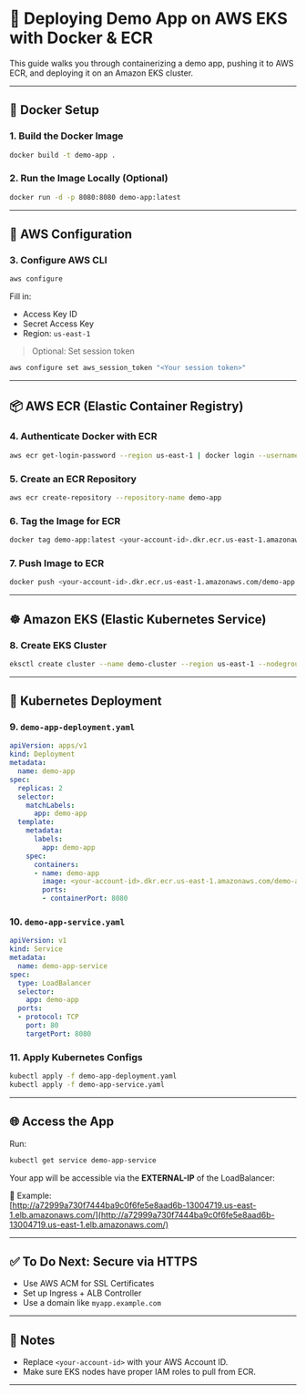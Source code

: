 
# 🚀 Deploying Demo App on AWS EKS with Docker & ECR

This guide walks you through containerizing a demo app, pushing it to AWS ECR, and deploying it on an Amazon EKS cluster.

---

## 🐳 Docker Setup

### 1. Build the Docker Image
```bash
docker build -t demo-app .
```

### 2. Run the Image Locally (Optional)
```bash
docker run -d -p 8080:8080 demo-app:latest
```

---

## 🔐 AWS Configuration

### 3. Configure AWS CLI
```bash
aws configure
```
Fill in:
- Access Key ID
- Secret Access Key
- Region: `us-east-1`

> Optional: Set session token  
```bash
aws configure set aws_session_token "<Your session token>"
```

---

## 📦 AWS ECR (Elastic Container Registry)

### 4. Authenticate Docker with ECR
```bash
aws ecr get-login-password --region us-east-1 | docker login --username AWS --password-stdin <your-account-id>.dkr.ecr.us-east-1.amazonaws.com
```

### 5. Create an ECR Repository
```bash
aws ecr create-repository --repository-name demo-app
```

### 6. Tag the Image for ECR
```bash
docker tag demo-app:latest <your-account-id>.dkr.ecr.us-east-1.amazonaws.com/demo-app:latest
```

### 7. Push Image to ECR
```bash
docker push <your-account-id>.dkr.ecr.us-east-1.amazonaws.com/demo-app:latest
```

---

## ☸️ Amazon EKS (Elastic Kubernetes Service)

### 8. Create EKS Cluster
```bash
eksctl create cluster --name demo-cluster --region us-east-1 --nodegroup-name demo-nodes --nodes 2
```

---

## 📄 Kubernetes Deployment

### 9. `demo-app-deployment.yaml`
```yaml
apiVersion: apps/v1
kind: Deployment
metadata:
  name: demo-app
spec:
  replicas: 2
  selector:
    matchLabels:
      app: demo-app
  template:
    metadata:
      labels:
        app: demo-app
    spec:
      containers:
      - name: demo-app
        image: <your-account-id>.dkr.ecr.us-east-1.amazonaws.com/demo-app:latest
        ports:
        - containerPort: 8080
```

### 10. `demo-app-service.yaml`
```yaml
apiVersion: v1
kind: Service
metadata:
  name: demo-app-service
spec:
  type: LoadBalancer
  selector:
    app: demo-app
  ports:
  - protocol: TCP
    port: 80
    targetPort: 8080
```

### 11. Apply Kubernetes Configs
```bash
kubectl apply -f demo-app-deployment.yaml
kubectl apply -f demo-app-service.yaml
```

---

## 🌐 Access the App

Run:
```bash
kubectl get service demo-app-service
```

Your app will be accessible via the **EXTERNAL-IP** of the LoadBalancer:

🔗 Example:  
[http://a72999a730f7444ba9c0f6fe5e8aad6b-13004719.us-east-1.elb.amazonaws.com/](http://a72999a730f7444ba9c0f6fe5e8aad6b-13004719.us-east-1.elb.amazonaws.com/)

---

## ✅ To Do Next: Secure via HTTPS

- Use AWS ACM for SSL Certificates
- Set up Ingress + ALB Controller
- Use a domain like `myapp.example.com`

---

## 📌 Notes

- Replace `<your-account-id>` with your AWS Account ID.
- Make sure EKS nodes have proper IAM roles to pull from ECR.

---
